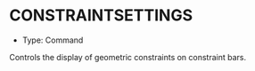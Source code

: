# CONSTRAINTSETTINGS

- Type: Command

Controls the display of geometric constraints on constraint bars.
